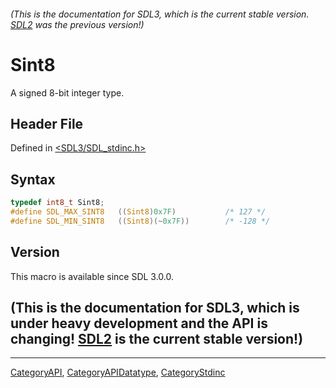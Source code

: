 ###### (This is the documentation for SDL3, which is the current stable version. [SDL2](https://wiki.libsdl.org/SDL2/) was the previous version!)
# Sint8

A signed 8-bit integer type.

## Header File

Defined in [<SDL3/SDL_stdinc.h>](https://github.com/libsdl-org/SDL/blob/main/include/SDL3/SDL_stdinc.h)

## Syntax

```c
typedef int8_t Sint8;
#define SDL_MAX_SINT8   ((Sint8)0x7F)           /* 127 */
#define SDL_MIN_SINT8   ((Sint8)(~0x7F))        /* -128 */
```

## Version

This macro is available since SDL 3.0.0.

## (This is the documentation for SDL3, which is under heavy development and the API is changing! [SDL2](https://wiki.libsdl.org/SDL2/) is the current stable version!)



----
[CategoryAPI](CategoryAPI), [CategoryAPIDatatype](CategoryAPIDatatype), [CategoryStdinc](CategoryStdinc)

